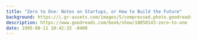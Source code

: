 ```yaml
---
title: "Zero to One: Notes on Startups, or How to Build the Future"
background: https://i.gr-assets.com/images/S/compressed.photo.goodreads.com/books/1630663027l/18050143._SY75_.jpg
description: https://www.goodreads.com/book/show/18050143-zero-to-one
date: 1995-08-11 10:42:32 -0400
---
```

